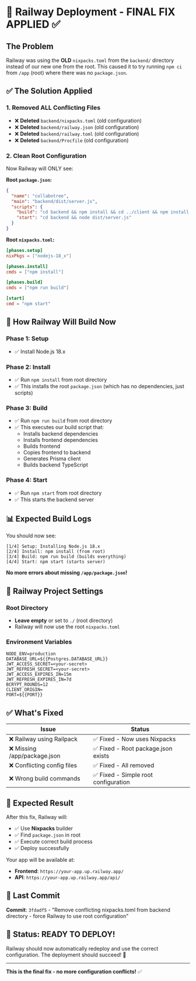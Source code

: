 # 🚨 Railway Deployment - FINAL FIX APPLIED ✅

## The Problem
Railway was using the **OLD** `nixpacks.toml` from the `backend/` directory instead of our new one from the root. This caused it to try running `npm ci` from `/app` (root) where there was no `package.json`.

## ✅ The Solution Applied

### 1. Removed ALL Conflicting Files
- ❌ **Deleted** `backend/nixpacks.toml` (old configuration)
- ❌ **Deleted** `backend/railway.json` (old configuration)
- ❌ **Deleted** `backend/railway.toml` (old configuration)
- ❌ **Deleted** `backend/Procfile` (old configuration)

### 2. Clean Root Configuration
Now Railway will ONLY see:

**Root `package.json`:**
```json
{
  "name": "collabotree",
  "main": "backend/dist/server.js",
  "scripts": {
    "build": "cd backend && npm install && cd ../client && npm install && npm run build && cd ../backend && mkdir -p dist && cp -r ../client/dist/* dist/ && npx prisma generate && npm run build",
    "start": "cd backend && node dist/server.js"
  }
}
```

**Root `nixpacks.toml`:**
```toml
[phases.setup]
nixPkgs = ["nodejs-18_x"]

[phases.install]
cmds = ["npm install"]

[phases.build]
cmds = ["npm run build"]

[start]
cmd = "npm start"
```

## 🚀 How Railway Will Build Now

### Phase 1: Setup
- ✅ Install Node.js 18.x

### Phase 2: Install
- ✅ Run `npm install` from root directory
- ✅ This installs the root `package.json` (which has no dependencies, just scripts)

### Phase 3: Build
- ✅ Run `npm run build` from root directory
- ✅ This executes our build script that:
  - Installs backend dependencies
  - Installs frontend dependencies  
  - Builds frontend
  - Copies frontend to backend
  - Generates Prisma client
  - Builds backend TypeScript

### Phase 4: Start
- ✅ Run `npm start` from root directory
- ✅ This starts the backend server

## 📊 Expected Build Logs

You should now see:
```
[1/4] Setup: Installing Node.js 18.x
[2/4] Install: npm install (from root)
[3/4] Build: npm run build (builds everything)
[4/4] Start: npm start (starts server)
```

**No more errors about missing `/app/package.json`!**

## 🎯 Railway Project Settings

### Root Directory
- **Leave empty** or set to `./` (root directory)
- Railway will now use the root `nixpacks.toml`

### Environment Variables
```env
NODE_ENV=production
DATABASE_URL=${{Postgres.DATABASE_URL}}
JWT_ACCESS_SECRET=<your-secret>
JWT_REFRESH_SECRET=<your-secret>
JWT_ACCESS_EXPIRES_IN=15m
JWT_REFRESH_EXPIRES_IN=7d
BCRYPT_ROUNDS=12
CLIENT_ORIGIN=
PORT=${{PORT}}
```

## ✅ What's Fixed

| Issue | Status |
|-------|--------|
| ❌ Railway using Railpack | ✅ Fixed - Now uses Nixpacks |
| ❌ Missing /app/package.json | ✅ Fixed - Root package.json exists |
| ❌ Conflicting config files | ✅ Fixed - All removed |
| ❌ Wrong build commands | ✅ Fixed - Simple root configuration |

## 🎉 Expected Result

After this fix, Railway will:
- ✅ Use **Nixpacks** builder
- ✅ Find `package.json` in root
- ✅ Execute correct build process
- ✅ Deploy successfully

Your app will be available at:
- **Frontend**: `https://your-app.up.railway.app/`
- **API**: `https://your-app.up.railway.app/api/`

## 📝 Last Commit

**Commit**: `3fdadf5` - "Remove conflicting nixpacks.toml from backend directory - force Railway to use root configuration"

## 🚀 Status: READY TO DEPLOY!

Railway should now automatically redeploy and use the correct configuration. The deployment should succeed! 🎉

---

**This is the final fix - no more configuration conflicts!** ✅
